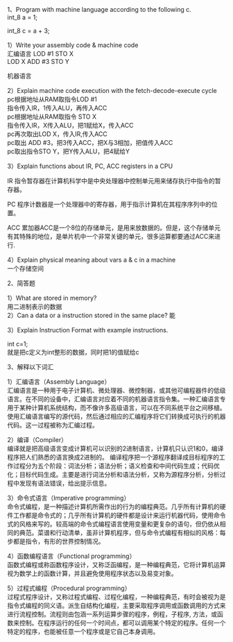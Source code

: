 1、Program with machine language according to the following c.   
int_8 a = 1;   

int_8 c = a + 3;  


1）Write your assembly code & machine code   
汇编语言 LOD #1  STO X      
LOD X  ADD #3  STO Y

机器语言 

2）Explain machine code execution with the fetch-decode-execute cycle   
pc根据地址从RAM取指令LOD #1  
指令传入IR，1传入ALU，再传入ACC  
pc根据地址从RAM取指令 STO X  
指令传入IR，X传入ALU，把1赋给X，传入ACC  
pc再次取出LOD X，传入IR,传入ACC  
pc取出 ADD #3，把3传入ACC，把X与3相加，把值传入ACC  
pc取出指令STO Y，把Y传入ALU，把4赋给Y

3）Explain functions about  IR, PC, ACC registers in a CPU 

IR 指令暂存器在计算机科学中是中央处理器中控制单元用来储存执行中指令的暂存器。  

PC 程序计数器是一个处理器中的寄存器，用于指示计算机在其程序序列中的位置。  

ACC 累加器ACC是一个8位的存储单元，是用来放数据的。但是，这个存储单元有其特殊的地位，是单片机中一个非常关键的单元，很多运算都要通过ACC来进行.  


4）Explain physical meaning about vars a & c in a machine  
一个存储空间  

2、简答题

1）What are stored in memory?   
用二进制表示的数据  
2）Can a data or a instruction stored in the same place? 
能   

3）Explain Instruction Format with example instructions.

int c=1;  
就是把c定义为int整形的数据，同时把1的值赋给c  


3、解释以下词汇 

1）汇编语言（Assembly Language）   
汇编语言是一种用于电子计算机、微处理器、微控制器，或其他可编程器件的低级语言。在不同的设备中，汇编语言对应着不同的机器语言指令集。一种汇编语言专用于某种计算机系统结构，而不像许多高级语言，可以在不同系统平台之间移植。使用汇编语言编写的源代码，然后通过相应的汇编程序将它们转换成可执行的机器代码。这一过程被称为汇编过程。  

2）编译（Compiler）  
编译就是把高级语言变成计算机可以识别的2进制语言，计算机只认识1和0，编译程序把人们熟悉的语言换成2进制的。 编译程序把一个源程序翻译成目标程序的工作过程分为五个阶段：词法分析；语法分析；语义检查和中间代码生成；代码优化；目标代码生成。主要是进行词法分析和语法分析，又称为源程序分析，分析过程中发现有语法错误，给出提示信息。  


3）命令式语言（Imperative programming）   
命令式编程，是一种描述计算机所需作出的行为的编程典范。几乎所有计算机的硬件工作都是命令式的；几乎所有计算机的硬件都是设计来运行机器代码，使用命令式的风格来写的。较高端的命令式编程语言使用变量和更复杂的语句，但仍依从相同的典范。菜谱和行动清单，虽非计算机程序，但与命令式编程有相似的风格：每步都是指令，有形的世界控制情况。  

4）函数编程语言（Functional programming）   
函数式编程或称函数程序设计，又称泛函编程，是一种编程典范，它将计算机运算视为数学上的函数计算，并且避免使用程序状态以及易变对象。  

5）过程式编程（Procedural programming）  
过程式程序设计，又称过程式编程、过程化编程，一种编程典范，有时会被视为是指令式编程的同义语。派生自结构化编程，主要采取程序调用或函数调用的方式来进行流程控制。流程则由包涵一系列运算步骤的程序，例程，子程序, 方法，或函数来控制。在程序运行的任何一个时间点，都可以调用某个特定的程序。任何一个特定的程序，也能被任意一个程序或是它自己本身调用。